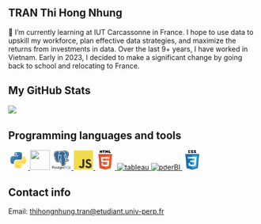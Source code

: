 ## TRAN Thi Hong Nhung
🌱 I’m currently learning at IUT Carcassonne in France. I hope to use data to upskill my workforce, plan effective data strategies, and maximize the returns from investments in data. Over the last 9+ years, I have worked in Vietnam. Early in 2023, I decided to make a significant change by going back to school and relocating to France. 

## My GitHub Stats
<img src="https://github-readme-stats.vercel.app/api/top-langs/?username=nhung16dec&layout=compact"/>

## Programming languages and tools
<p align="left"> 
  <a href="https://www.python.org" target="_blank" rel="noreferrer"> 
    <img src="https://raw.githubusercontent.com/devicons/devicon/master/icons/python/python-original.svg" alt="python" width="40" height="40"/> </a> 
  <a href="https://www.r-project.org" target="_blank" rel="noreferrer"> 
      <img src="https://cdn.jsdelivr.net/gh/devicons/devicon@latest/icons/r/r-original.svg" width="40" height="40" /></a>
          
  <a href="https://www.postgresql.org" target="_blank" rel="noreferrer"> 
      <img src="https://raw.githubusercontent.com/devicons/devicon/master/icons/postgresql/postgresql-original-wordmark.svg" alt="postgresql" width="40" height="40"/> </a>
  <a href="https://developer.mozilla.org/en-US/docs/Web/JavaScript" target="_blank" rel="noreferrer"> 
    <img src="https://raw.githubusercontent.com/devicons/devicon/master/icons/javascript/javascript-original.svg" alt="javascript" width="40" height="40"/> </a> 
  <a href="https://www.w3.org/html/" target="_blank" rel="noreferrer"> 
      <img src="https://raw.githubusercontent.com/devicons/devicon/master/icons/html5/html5-original-wordmark.svg" alt="html5" width="40" height="40"/> </a>  
 <a href="https://public.tableau.com" target="_blank" rel="noreferrer"> 
      <img src="https://logos-world.net/wp-content/uploads/2021/10/Tableau-Symbol.png" alt="tableau" width="71" height="40"/> </a>  
  <a href="https://app.powerbi.com/" target="_blank" rel="noreferrer"> 
    <img src="https://vectorified.com/image/power-bi-logo-vector-15.png" alt="pơerBI" width="36" height="40"/> </a> 
  <a href="https://www.w3schools.com/css/" target="_blank" rel="noreferrer"> 
    <img src="https://raw.githubusercontent.com/devicons/devicon/master/icons/css3/css3-original-wordmark.svg" alt="css3" width="40" height="40"/> </a> </p>
  
  
## Contact info
Email: thihongnhung.tran@etudiant.univ-perp.fr
<!---
nhung16dec/nhung16dec is a ✨ special ✨ repository because its `README.md` (this file) appears on your GitHub profile.
You can click the Preview link to take a look at your changes.
--->
